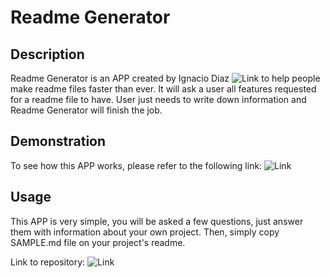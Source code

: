 # Readme Generator

## Description 

Readme Generator is an APP created by Ignacio Diaz ![Link](https://github.com/imIgnacio) to help people make readme files faster than ever. It will ask a user all features requested for a readme file to have. User just needs to write down information and Readme Generator will finish the job.

## Demonstration

To see how this APP works, please refer to the following link: 
![Link](https://youtu.be/sGCQPRaSKFY)

## Usage

This APP is very simple, you will be asked a few questions, just answer them with information about your own project. Then, simply copy SAMPLE.md file on your project's readme.

Link to repository:
![Link](https://github.com/imIgnacio/readme_generator)
